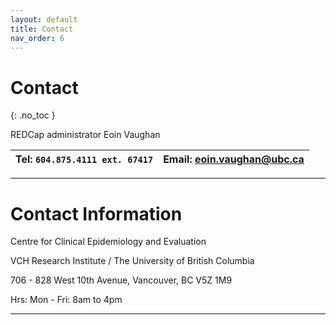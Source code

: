 ```yaml
---
layout: default
title: Contact
nav_order: 6
---
```


# Contact
{: .no_toc }

REDCap administrator
Eoin Vaughan

|  Tel: `604.875.4111 ext. 67417` | Email: <eoin.vaughan@ubc.ca>  |
|---------------------------------|-------------------------------| 

---

# Contact Information

Centre for Clinical Epidemiology and Evaluation

VCH Research Institute / The University of British Columbia

706 - 828 West 10th Avenue, Vancouver, BC V5Z 1M9

Hrs: Mon - Fri: 8am to 4pm

---

